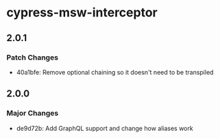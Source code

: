 # cypress-msw-interceptor

## 2.0.1

### Patch Changes

- 40a1bfe: Remove optional chaining so it doesn't need to be transpiled

## 2.0.0

### Major Changes

- de9d72b: Add GraphQL support and change how aliases work
